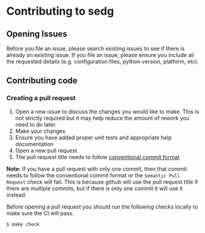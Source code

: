 # Contributing to sedg

## Opening Issues

Before you file an issue, please search existing issues to see if there is
already an existing issue. If you file an issue, please ensure you include all
the requested details (e.g. configuration files, python version, platform,
etc).

## Contributing code

### Creating a pull request

1. Open a new issue to discuss the changes you would like to make. This is not
   strictly required but it may help reduce the amount of rework you need to do
   later.
2. Make your changes
3. Ensure you have added proper unit tests and appropriate help documentation
4. Open a new pull request
6. The pull request title needs to follow [conventional commit format](https://www.conventionalcommits.org/en/v1.0.0/#summary)

**Note:** If you have a pull request with only one commit, then that commit
needs to follow the conventional commit format or the `Semantic Pull Request`
check will fail. This is because github will use the pull request title if
there are multiple commits, but if there is only one commit it will use it
instead.

Before opening a pull request you should run the following checks locally to
make sure the CI will pass.

```shell
$ make check
```
